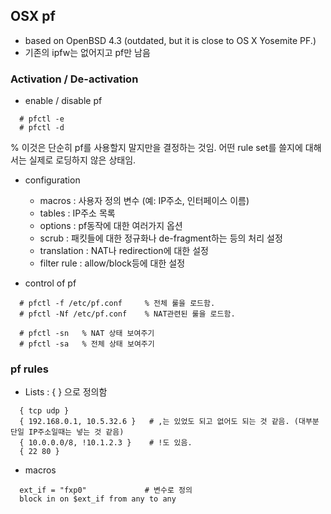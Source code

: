 ## OSX pf

- based on OpenBSD 4.3 (outdated, but it is close to OS X Yosemite PF.)
- 기존의 ipfw는 없어지고 pf만 남음

### Activation / De-activation

- enable / disable pf
```
  # pfctl -e
  # pfctl -d
```
% 이것은 단순히 pf를 사용할지 말지만을 결정하는 것임. 어떤 rule set를 쓸지에 대해서는 실제로 로딩하지 않은 상태임.

- configuration
  - macros : 사용자 정의 변수 (예: IP주소, 인터페이스 이름)
  - tables : IP주소 목록
  - options : pf동작에 대한 여러가지 옵션
  - scrub : 패킷들에 대한 정규화나 de-fragment하는 등의 처리 설정
  - translation : NAT나 redirection에 대한 설정
  - filter rule : allow/block등에 대한 설정

- control of pf

```
  # pfctl -f /etc/pf.conf     % 전체 룰을 로드함.
  # pfctl -Nf /etc/pf.conf    % NAT관련된 룰을 로드함.

  # pfctl -sn   % NAT 상태 보여주기
  # pfctl -sa   % 전체 상태 보여주기
```
### pf rules

- Lists : { } 으로 정의함

```
  { tcp udp }
  { 192.168.0.1, 10.5.32.6 }   # ,는 있었도 되고 없어도 되는 것 같음. (대부분 단일 IP주소일때는 넣는 것 같음)
  { 10.0.0.0/8, !10.1.2.3 }    # !도 있음.
  { 22 80 }
```

- macros

```
  ext_if = "fxp0"             # 변수로 정의
  block in on $ext_if from any to any
```

